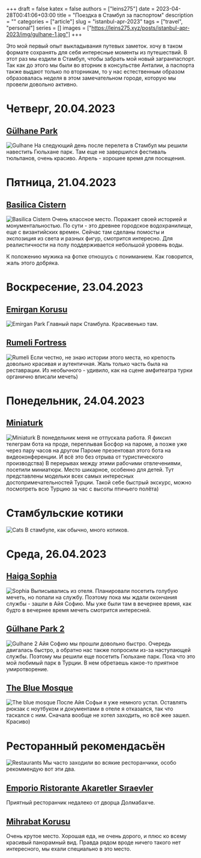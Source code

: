 +++ 
draft = false
katex = false
authors = ["leins275"]
date = 2023-04-28T00:41:06+03:00
title = "Поездка в Стамбул за паспортом"
description = ""
categories = ["article"]
slug = "istanbul-apr-2023"
tags = ["travel", "personal"]
series = []
images = ["https://leins275.xyz/posts/istanbul-apr-2023/img/gulhane-1.jpg"]
+++

Это мой первый опыт выкладывания путевых заметок. хочу в таком формате сохранять для себя интересные моменты из путешествий. В этот раз мы ездили в Стамбул, чтобы забрать мой новый загранпаспорт. Так как до этого мы были во вторник в консульстве Анталии, а паспорта также выдают только по вторникам, то у нас естественным образом образовалась неделя в этом замечательном городе, которую мы провели довольно активно.

# Четверг, 20.04.2023
## [Gülhane Park](https://maps.google.com/?cid=458921236469532363&entry=gps)
![Gulhane](img/gulhane-1.jpg)
На следующий день после перелета в Стамбул мы решили навестить Гюльхане парк. Там еще не завершился фестиваль тюльпанов, очень красиво. Апрель - хорошее время для посещения.

# Пятница, 21.04.2023
## [Basilica Cistern](https://maps.app.goo.gl/GnZN1S23gG7T5boD9)
![Basilica Cistern](img/basilica.jpg)
Очень классное место. Поражает своей историей и монументальностью. По сути - это  древнее городское водохранилище, еще с византийских времен. Сейчас там сделаны помосты и экспозиция из света и разных фигур, смотрится интересно. Для реалистичности на полу поддерживается небольшой уровень воды.

К положению мужика на фотке отношусь с пониманием. Как говорится, жаль этого добряка.

# Воскресение, 23.04.2023
## [Emirgan Korusu](https://maps.app.goo.gl/BFqfX6SAk3RifJcU9)
![Emirgan Park](img/emirgan.jpg)
Главный парк Стамбула. Красивенько там.
## [Rumeli Fortress](https://maps.app.goo.gl/bBKaS2GQL2svH8zo6)
![Rumeli](img/rumeli.jpg)
Если честно, не знаю истории этого места, но крепость довольно красивая и аутентичная. Жаль только часть была на реставрации. Из необычного - удивило, как на сцене амфитеатра турки органично вписали мечеть)

# Понедельник, 24.04.2023
## [Miniaturk](https://maps.app.goo.gl/cpnh8MSjVCVHDdiB9)
![Miniaturk](img/miniaturk.jpg)
В понедельник меня не отпускала работа. Я фиксил телеграм бота на проде, переплывая Босфор на пароме, а позже уже через пару часов на другом Пароме презентовал этого бота на видеоконференции. И всё это без отрыва от туристического производства) В перерывах между этими рабочими отвлечениями, посетили миниатюрк. Место шикарное, особенно для детей. Тут представлены модельки всех самых интересных достопримечательностей Турции. Такой себе быстрый экскурс, можно посмотреть всю Турцию за час с высоты птичьего полёта)

# Стамбульские котики
![Cats](img/cats.jpg)
В стамбуле, как обычно, много котиков.

# Среда, 26.04.2023
## [Haiga Sophia](https://maps.app.goo.gl/H8jNaTCWeY3AAVka8)
![Sophia](img/sophia.jpg)
Выписывались из отеля. Планировали посетить голубую мечеть, но попали на службу. Поэтому пока мы ждали окончания службы - зашли в Айя Софию. Мы уже были там в вечернее время, как будто в вечернее время мечеть смотрится интересней. 
## [Gülhane Park 2](https://maps.google.com/?cid=458921236469532363&entry=gps)
![Gulhane 2](img/gulhane-2.jpg)
Айя Софию мы прошли довольно быстро. Очередь двигалась быстро, а обратно нас также попросили из-за наступающей службы.   Поэтому мы решили еще посетить Гюльхане парк. Пока что это мой любимый парк в Турции. В нем обретаешь какое-то приятное умиротворение.
## [ The Blue Mosque ]( https://maps.app.goo.gl/j3B5Du5odX7gnfg58 )
![The blue mosque](img/blue.jpg)
После Айя Софьи я уже немного устал. Оставлять рюкзак с ноутбуком и документами в отеле я отказался, так что таскался с ним. Сначала вообще не хотел заходить, но всё жее зашел. Красиво)

# Ресторанный рекомендасьён
![Restaurants](img/rest.jpg)
Мы часто заходили во всякие ресторанчики, особо рекоммендую вот эти два.
## [ Emporio Ristorante Akaretler Sıraevler ]( https://maps.app.goo.gl/1EZKq6VdySMkDzQa6 )
Приятный ресторанчик недалеко от дворца Долмабахче. 
## [ Mihrabat Korusu ]( https://maps.app.goo.gl/VuHezJydbR5SNkGo7 )
Очень крутое место. Хорошая еда, не очень дорого, и плюс ко всему красивый панорамный вид. Правда рядом вроде ничего такого нет интересного, мы ехали специально в это место.
